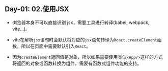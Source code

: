 Day-01: 02.使用JSX
---

- 浏览器本身不可以直接识别 jsx，需要工具进行转译(babel, webpack, vite...)。

- vite在解析`jsx`语句时会默认将对应的`jsx`语句转译为`React.createElement`函数，所以在页面中需要默认引入`React`。

- 因为`createElement`返回值是对象，所以如果需要使用类似`<App/>`这样的方式将返回的对象或函数转换为组件，需要有函数式组件功能的支持。
